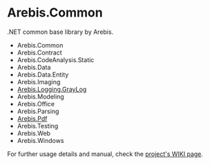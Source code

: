 Arebis.Common
=============

.NET common base library by Arebis.

- Arebis.Common
- Arebis.Contract
- Arebis.CodeAnalysis.Static
- Arebis.Data
- Arebis.Data.Entity
- Arebis.Imaging
- [Arebis.Logging.GrayLog](https://raw.githubusercontent.com/codetuner/Arebis.Common/master/Documentation/Arebis.Logging.GrayLog/README.md)
- Arebis.Modeling
- Arebis.Office
- Arebis.Parsing
- [Arebis.Pdf](https://raw.githubusercontent.com/codetuner/Arebis.Common/master/Documentation/Arebis.Pdf/README.md)
- Arebis.Testing
- Arebis.Web
- Arebis.Windows



For further usage details and manual, check the [project's WIKI page](https://github.com/codetuner/Arebis.Common/wiki).